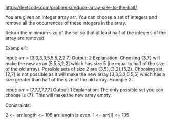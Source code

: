https://leetcode.com/problems/reduce-array-size-to-the-half/

You are given an integer array arr. You can choose a set of integers and remove all the occurrences of these integers in the array.

Return the minimum size of the set so that at least half of the integers of the array are removed.

 

Example 1:

Input: arr = [3,3,3,3,5,5,5,2,2,7]
Output: 2
Explanation: Choosing {3,7} will make the new array [5,5,5,2,2] which has size 5 (i.e equal to half of the size of the old array).
Possible sets of size 2 are {3,5},{3,2},{5,2}.
Choosing set {2,7} is not possible as it will make the new array [3,3,3,3,5,5,5] which has a size greater than half of the size of the old array.
Example 2:

Input: arr = [7,7,7,7,7,7]
Output: 1
Explanation: The only possible set you can choose is {7}. This will make the new array empty.
 

Constraints:

2 <= arr.length <= 105
arr.length is even.
1 <= arr[i] <= 105